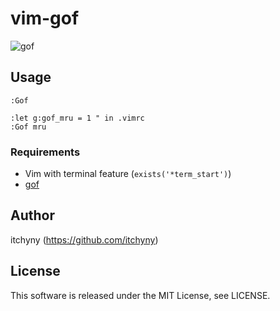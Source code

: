 # vim-gof

![gof](https://user-images.githubusercontent.com/375258/73711173-5c99f600-4749-11ea-9e57-df11a9c31acf.gif)

## Usage
```
:Gof

:let g:gof_mru = 1 " in .vimrc
:Gof mru
```

### Requirements
- Vim with terminal feature (`exists('*term_start')`)
- [gof](https://github.com/mattn/gof)

## Author
itchyny (https://github.com/itchyny)

## License
This software is released under the MIT License, see LICENSE.
